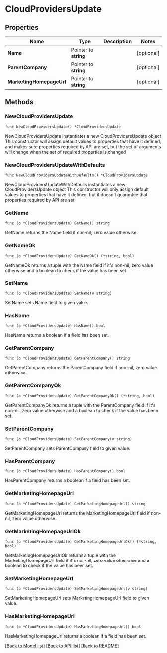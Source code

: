 # CloudProvidersUpdate

## Properties

Name | Type | Description | Notes
------------ | ------------- | ------------- | -------------
**Name** | Pointer to **string** |  | [optional] 
**ParentCompany** | Pointer to **string** |  | [optional] 
**MarketingHomepageUrl** | Pointer to **string** |  | [optional] 

## Methods

### NewCloudProvidersUpdate

`func NewCloudProvidersUpdate() *CloudProvidersUpdate`

NewCloudProvidersUpdate instantiates a new CloudProvidersUpdate object
This constructor will assign default values to properties that have it defined,
and makes sure properties required by API are set, but the set of arguments
will change when the set of required properties is changed

### NewCloudProvidersUpdateWithDefaults

`func NewCloudProvidersUpdateWithDefaults() *CloudProvidersUpdate`

NewCloudProvidersUpdateWithDefaults instantiates a new CloudProvidersUpdate object
This constructor will only assign default values to properties that have it defined,
but it doesn't guarantee that properties required by API are set

### GetName

`func (o *CloudProvidersUpdate) GetName() string`

GetName returns the Name field if non-nil, zero value otherwise.

### GetNameOk

`func (o *CloudProvidersUpdate) GetNameOk() (*string, bool)`

GetNameOk returns a tuple with the Name field if it's non-nil, zero value otherwise
and a boolean to check if the value has been set.

### SetName

`func (o *CloudProvidersUpdate) SetName(v string)`

SetName sets Name field to given value.

### HasName

`func (o *CloudProvidersUpdate) HasName() bool`

HasName returns a boolean if a field has been set.

### GetParentCompany

`func (o *CloudProvidersUpdate) GetParentCompany() string`

GetParentCompany returns the ParentCompany field if non-nil, zero value otherwise.

### GetParentCompanyOk

`func (o *CloudProvidersUpdate) GetParentCompanyOk() (*string, bool)`

GetParentCompanyOk returns a tuple with the ParentCompany field if it's non-nil, zero value otherwise
and a boolean to check if the value has been set.

### SetParentCompany

`func (o *CloudProvidersUpdate) SetParentCompany(v string)`

SetParentCompany sets ParentCompany field to given value.

### HasParentCompany

`func (o *CloudProvidersUpdate) HasParentCompany() bool`

HasParentCompany returns a boolean if a field has been set.

### GetMarketingHomepageUrl

`func (o *CloudProvidersUpdate) GetMarketingHomepageUrl() string`

GetMarketingHomepageUrl returns the MarketingHomepageUrl field if non-nil, zero value otherwise.

### GetMarketingHomepageUrlOk

`func (o *CloudProvidersUpdate) GetMarketingHomepageUrlOk() (*string, bool)`

GetMarketingHomepageUrlOk returns a tuple with the MarketingHomepageUrl field if it's non-nil, zero value otherwise
and a boolean to check if the value has been set.

### SetMarketingHomepageUrl

`func (o *CloudProvidersUpdate) SetMarketingHomepageUrl(v string)`

SetMarketingHomepageUrl sets MarketingHomepageUrl field to given value.

### HasMarketingHomepageUrl

`func (o *CloudProvidersUpdate) HasMarketingHomepageUrl() bool`

HasMarketingHomepageUrl returns a boolean if a field has been set.


[[Back to Model list]](../README.md#documentation-for-models) [[Back to API list]](../README.md#documentation-for-api-endpoints) [[Back to README]](../README.md)


